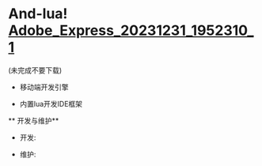 # And-lua! [Adobe_Express_20231231_1952310_1](C:\Users\jj\Desktop\psn\Adobe_Express_20231231_1952310_1.png)
(未完成不要下载)
- 移动端开发引擎

- 内置lua开发IDE框架

** 开发与维护**

- 开发:

- 维护:
